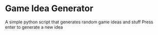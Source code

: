 # Game Idea Generator

A simple python script that generates random game ideas and stuff
Press enter to generate a new idea
